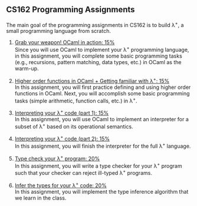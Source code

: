 ## CS162 Programming Assignments

The main goal of the programming assignments in CS162 is to build λ<sup>+</sup>, a small programming language from scratch.

1. [Grab your weapon! OCaml in action: 15%](hw1/) <br />
Since you will use OCaml to implement your λ<sup>+</sup> programming language, in this assignment, you will complete some basic programming tasks (e.g., recursions, pattern matching, data types, etc.) in OCaml as the warm-up.

1. [Higher order functions in OCaml + Getting familiar with λ<sup>+</sup>: 15%](hw2/) <br />
In this assignment, you will first practice defining and using higher order functions in OCaml. Next, you will accomplish some basic programming tasks (simple arithmetic, function calls, etc.) in λ<sup>+</sup>.

1. [Interpreting your λ<sup>+</sup> code (part 1): 15%](hw3/) <br/>
In this assignment, you will use OCaml to implement an interpreter for a subset of λ<sup>+</sup> based on its operational semantics.

1. [Interpreting your λ<sup>+</sup> code (part 2): 15%](hw4/) <br/>
In this assignment, you will finish the interpreter for the full λ<sup>+</sup> language.

1. [Type check your λ<sup>+</sup> program: 20%](hw5/) <br/>
In this assignment, you will write a type checker for your λ<sup>+</sup> program such that your checker can reject ill-typed λ<sup>+</sup> programs. 

1. [Infer the types for your λ<sup>+</sup> code: 20%](hw6/) <br/>
In this assignment, you will implement the type inference algorithm that we learn in the class.

<!-- 
6. (**Optional**) Verify your λ<sup>+</sup> code (Extra credit): 2% <br/>
Difficulty: **** <br/>
In this assignment, you will leverage an existing symbolic evaluation engine (i.e., Rosette) to verify the correctness of your λ<sup>+</sup> programs. -->
